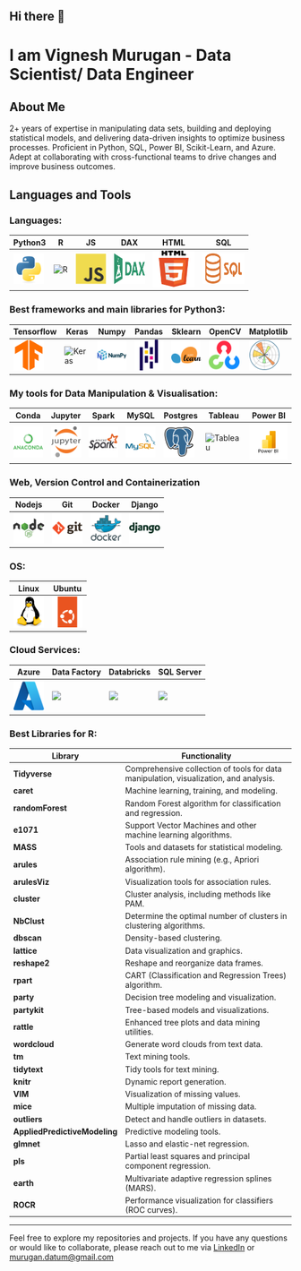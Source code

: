 ## Hi there 👋
#  I am Vignesh Murugan - Data Scientist/ Data Engineer

## About Me

2+ years of expertise in manipulating data sets, building and deploying statistical models, and delivering data-driven insights to optimize business processes. Proficient in Python, SQL, Power BI, Scikit-Learn, and Azure. Adept at collaborating with cross-functional teams to drive changes and improve business outcomes.

## Languages and Tools

### Languages:
| Python3 | R | JS | DAX | HTML | SQL | 
|----------|----------|----------|----------|----------|----------|
|  <img src="https://github.com/devicons/devicon/blob/master/icons/python/python-original.svg" title="Python"  alt="Python" width="55" height="55"/>| <img src="https://www.r-project.org/logo/Rlogo.png" title="R" alt="R" width="55" height="55"/> |  <img src="https://github.com/devicons/devicon/blob/master/icons/javascript/javascript-original.svg" title="JavaScript" alt="JavaScript" width="55" height="55"/> | <img src= "assets/images.png" title="DAX" alt="DAX" width="55" height="55"/> | <img src="assets/HTML5_logo_and_wordmark.svg" title="HTML" alt="HTML" width="75" height="65"/> | <img src="assets/Sql_data_base_with_logo.png" title="SQL" alt="SQL" width="75" height="55"/> |

### Best frameworks and main libraries for Python3:

| Tensorflow | Keras | Numpy | Pandas | Sklearn | OpenCV | Matplotlib |
|----------|----------|----------|----------|----------|----------|------------|
|  <img src="https://github.com/devicons/devicon/blob/master/icons/tensorflow/tensorflow-original.svg" title="TensorFlow" alt="TensorFlow" width="55" height="55"/> | <img src="https://upload.wikimedia.org/wikipedia/commons/a/ae/Keras_logo.svg" title="Keras" alt="Keras" width="55" height="55"/> | <img src="https://github.com/devicons/devicon/blob/master/icons/numpy/numpy-original-wordmark.svg" title="Numpy" alt="Numpy" width="55" height="55"/>|  <img src="https://github.com/devicons/devicon/blob/master/icons/pandas/pandas-original.svg" title="Pandas" alt="Pandas" width="55" height="55"/>|  <img src="https://github.com/devicons/devicon/blob/master/icons/scikitlearn/scikitlearn-original.svg" title="sklearn" alt="sklearn" width="55" height="55"/>| <img src="https://github.com/devicons/devicon/blob/master/icons/opencv/opencv-original.svg" title="mpl" alt="mpl" width="55" height="55"/>|<img src="https://github.com/devicons/devicon/blob/master/icons/matplotlib/matplotlib-original.svg" title="Matplotlib" alt="Matplotlib" width="55" height="55"/> |


### My tools for Data Manipulation & Visualisation:

| Conda | Jupyter | Spark | MySQL | Postgres | Tableau | Power BI |
|----------|-------|---------|-------|-------|----------|---------|
|<img src="https://github.com/devicons/devicon/blob/master/icons/anaconda/anaconda-original-wordmark.svg" title="Anaconda" alt="Conda" width="55" height="55"/>|<img src="https://github.com/devicons/devicon/blob/master/icons/jupyter/jupyter-original-wordmark.svg" title="Jupyter" alt="Jupyter" width="55" height="55"/>|<img src="https://github.com/devicons/devicon/blob/master/icons/apachespark/apachespark-original-wordmark.svg" title="Spark" alt="Spark" width="55" height="55"/>|<img src="https://github.com/devicons/devicon/blob/master/icons/mysql/mysql-original-wordmark.svg" title="MySQL" alt="MySQL" width="55" height="55"/>|<img src="https://github.com/devicons/devicon/blob/master/icons/postgresql/postgresql-original.svg" title="Postgres" alt="Postgres" width="55" height="55"/>|<img src="https://upload.wikimedia.org/wikipedia/commons/4/4b/Tableau_Logo.png" title="Tableau" alt="Tableau" width="75" height="65"/>|<img src="assets/Power BI.png" title="Power BI" alt="Power BI" width="75" height="65"/>|


### Web, Version Control and Containerization

| Nodejs | Git | Docker | Django |
|----------|----------|----------|----------|
|<img src="https://github.com/devicons/devicon/blob/master/icons/nodejs/nodejs-original-wordmark.svg" title="nodejs" alt="NodeJS" width="55" height="55"/>|<img src="https://github.com/devicons/devicon/blob/master/icons/git/git-original-wordmark.svg" title="Git" alt="Git" width="55" height="55"/>|<img src="https://github.com/devicons/devicon/blob/master/icons/docker/docker-original-wordmark.svg" title="Docker" alt="Docker" width="55" height="55"/>|<img src="https://github.com/devicons/devicon/blob/master/icons/django/django-plain-wordmark.svg" title="Django" alt="Django" width="55" height="55"/>|

### OS:

| Linux | Ubuntu |
|----------|----------|
| <img src="https://github.com/devicons/devicon/blob/master/icons/linux/linux-original.svg" title="Linux" alt="Linux" width="55" height="55"/> | <img src="https://github.com/devicons/devicon/blob/master/icons/ubuntu/ubuntu-original.svg" title="Ubuntu" alt="Ubuntu" width="55" height="55"/> |

### Cloud Services:

| Azure | Data Factory | Databricks | SQL Server |
|----------|----------|----------|----------|
| <img src="https://github.com/devicons/devicon/blob/master/icons/azure/azure-original.svg" title="Azure" alt="Azure" width="55" height="55"/> |<img src="https://code.benco.io/icon-collection/azure-icons/Data-Factory.svg" width="55"/>|<img src="https://upload.wikimedia.org/wikipedia/commons/8/8f/Databricks_Logo.png" width="55"/>|<img src="https://miro.medium.com/v2/resize:fit:1200/0*YgB1oVzrvGS5GgA7.png" width="55"/>|<img src="https://logodix.com/logo/2178898.png" width="55"/><img src="https://code.benco.io/icon-collection/azure-icons/SQL-Server.svg" width="55"/>|


### Best Libraries for R:

| Library           | Functionality                                                                 |
|-------------------|-------------------------------------------------------------------------------|
| **Tidyverse**      | Comprehensive collection of tools for data manipulation, visualization, and analysis. |
| **caret**          | Machine learning, training, and modeling.                                  |
| **randomForest**   | Random Forest algorithm for classification and regression.                  |
| **e1071**          | Support Vector Machines and other machine learning algorithms.              |
| **MASS**           | Tools and datasets for statistical modeling.                               |
| **arules**         | Association rule mining (e.g., Apriori algorithm).                         |
| **arulesViz**      | Visualization tools for association rules.                                 |
| **cluster**        | Cluster analysis, including methods like PAM.                              |
| **NbClust**        | Determine the optimal number of clusters in clustering algorithms.          |
| **dbscan**         | Density-based clustering.                                                  |
| **lattice**        | Data visualization and graphics.                                           |
| **reshape2**       | Reshape and reorganize data frames.                                        |
| **rpart**          | CART (Classification and Regression Trees) algorithm.                     |
| **party**          | Decision tree modeling and visualization.                                 |
| **partykit**       | Tree-based models and visualizations.                                      |
| **rattle**         | Enhanced tree plots and data mining utilities.                            |
| **wordcloud**      | Generate word clouds from text data.                                       |
| **tm**             | Text mining tools.                                                        |
| **tidytext**       | Tidy tools for text mining.                                               |
| **knitr**          | Dynamic report generation.                                                |
| **VIM**            | Visualization of missing values.                                          |
| **mice**           | Multiple imputation of missing data.                                      |
| **outliers**       | Detect and handle outliers in datasets.                                   |
| **AppliedPredictiveModeling** | Predictive modeling tools.                                      |
| **glmnet**         | Lasso and elastic-net regression.                                         |
| **pls**            | Partial least squares and principal component regression.                 |
| **earth**          | Multivariate adaptive regression splines (MARS).                          |
| **ROCR**           | Performance visualization for classifiers (ROC curves).                  |

---

Feel free to explore my repositories and projects. If you have any questions or would like to collaborate, please reach out to me via [LinkedIn](https://www.linkedin.com/in/vignesh-murugan-791347103/) or murugan.datum@gmail.com
